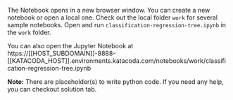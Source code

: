The Notebook opens in a new browser window. You can create a new notebook or open a local one. Check out the local folder `work` for several sample notebooks. Open and run `classification-regression-tree.ipynb` in the `work` folder.

You can also open the Jupyter Notebook at https://[[HOST_SUBDOMAIN]]-8888-[[KATACODA_HOST]].environments.katacoda.com/notebooks/work/classification-regression-tree.ipynb

**Note:**
There are placeholder(s) to write python code. If you need any help, you can checkout solution tab.